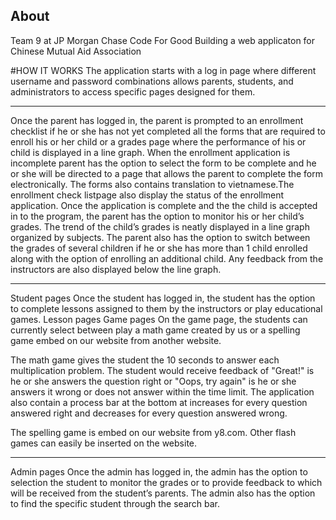 ## About

Team 9 at JP Morgan Chase Code For Good
Building a web applicaton for Chinese Mutual Aid Association



#HOW IT WORKS
<Log in page image>
The application starts with a log in page where different username and password combinations allows parents, students, and administrators to access specific pages designed for them. 

-----------------------------------------------------------------------------------------------------
<Parent option to login image>
Once the parent has logged in, the parent is prompted to an enrollment checklist if he or she has not yet completed all the forms that are required to enroll his or her child or a grades page where the performance of his or child is displayed in a line graph.

<Enrollment application page image>
When the enrollment application is incomplete parent has the option to select the form to be complete and he or she will be directed to a page that allows the parent to complete the form electronically. The forms also contains translation to vietnamese.The enrollment check listpage also display the status of the enrollment application.


<Grades page image>
Once the application is complete and the the child is accepted in to the program, the parent has the option to monitor his or her child’s grades. The trend of the child’s grades is neatly displayed in a line graph organized by subjects. The parent also has the option to switch between the grades of several children if he or she has more than 1 child enrolled along with the option of enrolling an additional child. Any feedback from the instructors are also displayed below the line graph.




------------------------------------------------------------------------------------------------------------------
<Student option to login image>
Student pages
Once the student has logged in, the student has the option to complete lessons assigned to them by the instructors or play educational games.


<lessons page image>
Lesson pages

<game page image>
Game pages
On the game page, the students can currently select between play a math game created by us or a spelling game embed on our website from another website.

The math game gives the student the 10 seconds to answer each multiplication problem. The student would receive feedback of "Great!" is he or she answers the question right or "Oops, try again" is he or she answers it wrong or does not answer within the time limit. The application also contain a process bar at the bottom at increases for every question answered right and decreases for every question answered wrong.

The spelling game is embed on our website from y8.com. Other flash games can easily be inserted on the website.

-------------------------------------------------------------------------------------------------------------------------
<Admin option to login image>
Admin pages
Once the admin has logged in, the admin has the option to selection the student to monitor the grades or to provide feedback to which will be received from the student’s parents. The admin also has the option to find the specific student through the search bar.

<DROP DOWN INFO>















